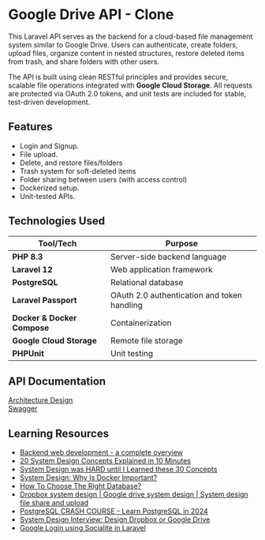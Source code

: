 # Google Drive API - Clone

This Laravel API serves as the backend for a cloud-based file management system similar to Google Drive. Users can authenticate, create folders, upload files, organize content in nested structures, restore deleted items from trash, and share folders with other users.

The API is built using clean RESTful principles and provides secure, scalable file operations integrated with **Google Cloud Storage**. All requests are protected via OAuth 2.0 tokens, and unit tests are included for stable, test-driven development.

## Features

- Login and Signup.
- File upload.
- Delete, and restore files/folders
- Trash system for soft-deleted items
- Folder sharing between users (with access control)
- Dockerized setup.
- Unit-tested APIs.

## Technologies Used

| Tool/Tech                   | Purpose                                     |
| --------------------------- | ------------------------------------------- |
| **PHP 8.3**                 | Server-side backend language                |
| **Laravel 12**              | Web application framework                   |
| **PostgreSQL**              | Relational database                         |
| **Laravel Passport**        | OAuth 2.0 authentication and token handling |
| **Docker & Docker Compose** | Containerization                            |
| **Google Cloud Storage**    | Remote file storage                         |
| **PHPUnit**                 | Unit testing                                |

## API Documentation

[Architecture Design](./design.md)  
[Swagger](./swagger.yaml)

## Learning Resources

- [Backend web development - a complete overview](https://www.youtube.com/watch?v=XBu54nfzxAQ)
- [20 System Design Concepts Explained in 10 Minutes](https://www.youtube.com/watch?v=i53Gi_K3o7I)
- [System Design was HARD until I Learned these 30 Concepts](https://www.youtube.com/watch?v=s9Qh9fWeOAk)
- [System Design: Why Is Docker Important?](http://youtube.com/watch?v=QEzbZKtLi-g)
- [How To Choose The Right Database?](https://www.youtube.com/watch?v=kkeFE6iRfMM)
- [Dropbox system design | Google drive system design | System design file share and upload](https://www.youtube.com/watch?v=U0xTu6E2CT8)
- [PostgreSQL CRASH COURSE - Learn PostgreSQL in 2024](https://www.youtube.com/watch?v=zw4s3Ey8ayo)
- [System Design Interview: Design Dropbox or Google Drive](https://www.youtube.com/watch?v=_UZ1ngy-kOI&t=220s)
- [Google Login using Socialite in Laravel](https://medium.com/@mimranisrar6/how-to-add-a-google-login-using-socialite-in-laravel-21f6eebafcec)
